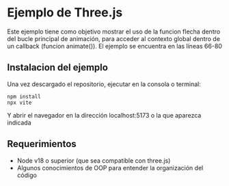 # Ejemplo de Three.js

Este ejemplo tiene como objetivo mostrar el uso de la funcion flecha dentro del bucle principal de animación, para acceder al contexto global dentro de un callback (funcion animate()).
El ejemplo se encuentra en las líneas 66-80

## Instalacion del ejemplo

Una vez descargado el repositorio, ejecutar en la consola o terminal:

```
npm install
npx vite
```

Y abrir el navegador en la dirección localhost:5173 o la que aparezca indicada

## Requerimientos

* Node v18 o superior (que sea compatible con three.js)
* Algunos conocimientos de OOP para entender la organización del código
